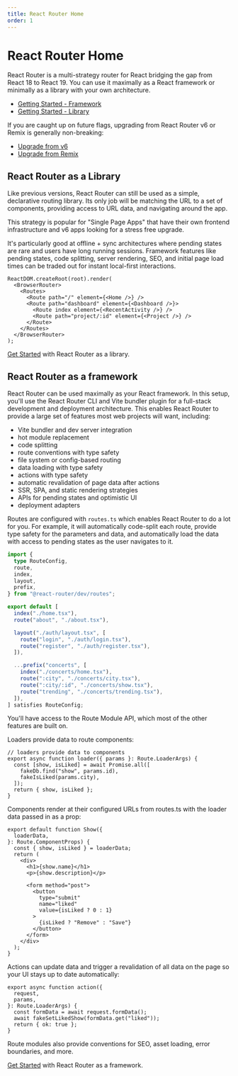 ```yaml
---
title: React Router Home
order: 1
---
```


# React Router Home

React Router is a multi-strategy router for React bridging the gap from React 18 to React 19. You can use it maximally as a React framework or minimally as a library with your own architecture.

- [Getting Started - Framework](start/framework/installation)
- [Getting Started - Library](start/library/installation)

If you are caught up on future flags, upgrading from React Router v6 or Remix is generally non-breaking:

- [Upgrade from v6](upgrading/v6)
- [Upgrade from Remix](upgrading/remix)

## React Router as a Library

Like previous versions, React Router can still be used as a simple, declarative routing library. Its only job will be matching the URL to a set of components, providing access to URL data, and navigating around the app.

This strategy is popular for "Single Page Apps" that have their own frontend infrastructure and v6 apps looking for a stress free upgrade.

It's particularly good at offline + sync architectures where pending states are rare and users have long running sessions. Framework features like pending states, code splitting, server rendering, SEO, and initial page load times can be traded out for instant local-first interactions.

```tsx
ReactDOM.createRoot(root).render(
  <BrowserRouter>
    <Routes>
      <Route path="/" element={<Home />} />
      <Route path="dashboard" element={<Dashboard />}>
        <Route index element={<RecentActivity />} />
        <Route path="project/:id" element={<Project />} />
      </Route>
    </Routes>
  </BrowserRouter>
);
```

[Get Started](start/library/installation) with React Router as a library.

## React Router as a framework

React Router can be used maximally as your React framework. In this setup, you'll use the React Router CLI and Vite bundler plugin for a full-stack development and deployment architecture. This enables React Router to provide a large set of features most web projects will want, including:

- Vite bundler and dev server integration
- hot module replacement
- code splitting
- route conventions with type safety
- file system or config-based routing
- data loading with type safety
- actions with type safety
- automatic revalidation of page data after actions
- SSR, SPA, and static rendering strategies
- APIs for pending states and optimistic UI
- deployment adapters

Routes are configured with `routes.ts` which enables React Router to do a lot for you. For example, it will automatically code-split each route, provide type safety for the parameters and data, and automatically load the data with access to pending states as the user navigates to it.

```ts
import {
  type RouteConfig,
  route,
  index,
  layout,
  prefix,
} from "@react-router/dev/routes";

export default [
  index("./home.tsx"),
  route("about", "./about.tsx"),

  layout("./auth/layout.tsx", [
    route("login", "./auth/login.tsx"),
    route("register", "./auth/register.tsx"),
  ]),

  ...prefix("concerts", [
    index("./concerts/home.tsx"),
    route(":city", "./concerts/city.tsx"),
    route(":city/:id", "./concerts/show.tsx"),
    route("trending", "./concerts/trending.tsx"),
  ]),
] satisfies RouteConfig;
```

You'll have access to the Route Module API, which most of the other features are built on.

Loaders provide data to route components:

```tsx
// loaders provide data to components
export async function loader({ params }: Route.LoaderArgs) {
  const [show, isLiked] = await Promise.all([
    fakeDb.find("show", params.id),
    fakeIsLiked(params.city),
  ]);
  return { show, isLiked };
}
```

Components render at their configured URLs from routes.ts with the loader data passed in as a prop:

```tsx
export default function Show({
  loaderData,
}: Route.ComponentProps) {
  const { show, isLiked } = loaderData;
  return (
    <div>
      <h1>{show.name}</h1>
      <p>{show.description}</p>

      <form method="post">
        <button
          type="submit"
          name="liked"
          value={isLiked ? 0 : 1}
        >
          {isLiked ? "Remove" : "Save"}
        </button>
      </form>
    </div>
  );
}
```

Actions can update data and trigger a revalidation of all data on
the page so your UI stays up to date automatically:

```tsx
export async function action({
  request,
  params,
}: Route.LoaderArgs) {
  const formData = await request.formData();
  await fakeSetLikedShow(formData.get("liked"));
  return { ok: true };
}
```

Route modules also provide conventions for SEO, asset loading, error boundaries, and more.

[Get Started](start/framework/installation) with React Router as a framework.
